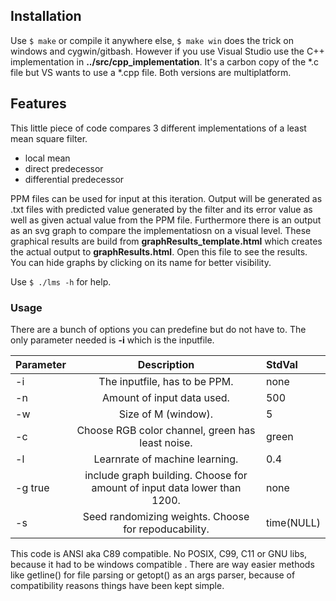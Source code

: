 ## Installation

Use `$ make` or compile it anywhere else, `$ make win` does the trick on windows and cygwin/gitbash.
However if you use Visual Studio use the C++ implementation in __../src/cpp_implementation__.
It's a carbon copy of the *.c file but VS wants to use a *.cpp file. Both versions are multiplatform.


## Features

This little piece of code compares 3 different implementations of a least mean square filter. 

+ local mean
+ direct predecessor
+ differential predecessor

PPM files can be used for input at this iteration. Output will be generated as .txt files with predicted value generated by the filter and its error value as well as given actual value from the PPM file. Furthermore there is an output as an svg graph to compare the implementatiosn on a visual level. These graphical results are build  from __graphResults_template.html__ which  creates the actual output to __graphResults.html__. Open this file to see the results.
You can hide graphs by clicking on its name for better visibility. 

Use `$ ./lms -h` for help.

### Usage

There are a bunch of options you can predefine but do not have to. The only parameter needed is __-i__ which is the inputfile.

| Parameter |      Description              | StdVal |
|:----------|:-----------------------------:|:-------|
| -i 	    | The inputfile, has to be PPM.  | none   |
| -n	    | Amount of input data used.     | 500    |
| -w        | Size of  M (window).     	    | 5      |
| -c        | Choose RGB color channel, green has least noise. | green  |
| -l        | Learnrate of machine learning.| 0.4    |
| -g true   | include graph building. Choose for amount of input data lower than 1200.| none|
| -s        | Seed randomizing weights. Choose for repoducability. | time(NULL)| 

This code is ANSI aka C89 compatible. No POSIX, C99, C11 or GNU libs, because it had to be windows compatible . There are way easier methods like getline() for file parsing or getopt() as an args parser, because of compatibility reasons things have been kept simple.
